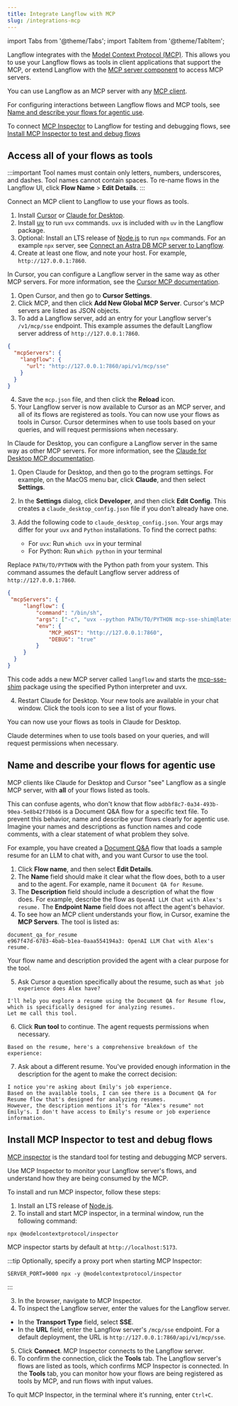 ```yaml
---
title: Integrate Langflow with MCP
slug: /integrations-mcp
---
```


import Tabs from '@theme/Tabs';
import TabItem from '@theme/TabItem';

Langflow integrates with the [Model Context Protocol (MCP)](https://modelcontextprotocol.io/introduction). This allows you to use your Langflow flows as tools in client applications that support the MCP, or extend Langflow with the [MCP server component](/components-tools#mcp-tools-stdio) to access MCP servers.

You can use Langflow as an MCP server with any [MCP client](https://modelcontextprotocol.io/clients).

For configuring interactions between Langflow flows and MCP tools, see [Name and describe your flows for agentic use](#name-and-describe-your-flows-for-agentic-use).

To connect [MCP Inspector](https://modelcontextprotocol.io/docs/tools/inspector) to Langflow for testing and debugging flows, see [Install MCP Inspector to test and debug flows](#install-mcp-inspector-to-test-and-debug-flows)

## Access all of your flows as tools

:::important
Tool names must contain only letters, numbers, underscores, and dashes.
Tool names cannot contain spaces.
To re-name flows in the Langflow UI, click **Flow Name** > **Edit Details**.
:::

Connect an MCP client to Langflow to use your flows as tools.

1. Install [Cursor](https://docs.cursor.com/) or [Claude for Desktop](https://claude.ai/download).
2. Install [uv](https://docs.astral.sh/uv/getting-started/installation/) to run `uvx` commands. `uvx` is included with `uv` in the Langflow package.
3. Optional: Install an LTS release of [Node.js](https://docs.npmjs.com/downloading-and-installing-node-js-and-npm) to run `npx` commands.
For an example `npx` server, see [Connect an Astra DB MCP server to Langflow](/mcp-component-astra).
4. Create at least one flow, and note your host. For example, `http://127.0.0.1:7860`.

<Tabs>
<TabItem value="cursor" label="Cursor">

In Cursor, you can configure a Langflow server in the same way as other MCP servers.
For more information, see the [Cursor MCP documentation](https://docs.cursor.com/context/model-context-protocol).

1. Open Cursor, and then go to **Cursor Settings**.
2. Click MCP, and then click **Add New Global MCP Server**.
Cursor's MCP servers are listed as JSON objects.
3. To add a Langflow server, add an entry for your Langflow server's `/v1/mcp/sse` endpoint.
This example assumes the default Langflow server address of `http://127.0.0.1:7860`.
```json
{
  "mcpServers": {
    "langflow": {
      "url": "http://127.0.0.1:7860/api/v1/mcp/sse"
    }
  }
}
```
4. Save the `mcp.json` file, and then click the **Reload** icon.
5. Your Langflow server is now available to Cursor as an MCP server, and all of its flows are registered as tools.
You can now use your flows as tools in Cursor.
Cursor determines when to use tools based on your queries, and will request permissions when necessary.

</TabItem>

<TabItem value="claude for desktop" label="Claude for Desktop">

In Claude for Desktop, you can configure a Langflow server in the same way as other MCP servers.
For more information, see the [Claude for Desktop MCP documentation](https://modelcontextprotocol.io/quickstart/user).

1. Open Claude for Desktop, and then go to the program settings.
For example, on the MacOS menu bar, click **Claude**, and then select **Settings**.
2. In the **Settings** dialog, click **Developer**, and then click **Edit Config**.
This creates a `claude_desktop_config.json` file if you don't already have one.
3. Add the following code to `claude_desktop_config.json`.
Your args may differ for your `uvx` and `Python` installations. To find the correct paths:

   * For `uvx`: Run `which uvx` in your terminal
   * For Python: Run `which python` in your terminal

Replace `PATH/TO/PYTHON` with the Python path from your system.
This command assumes the default Langflow server address of `http://127.0.0.1:7860`.

```json
{
 "mcpServers": {
     "langflow": {
         "command": "/bin/sh",
         "args": ["-c", "uvx --python PATH/TO/PYTHON mcp-sse-shim@latest"],
         "env": {
             "MCP_HOST": "http://127.0.0.1:7860",
             "DEBUG": "true"
         }
     }
  }
}
```

This code adds a new MCP server called `langflow` and starts the [mcp-sse-shim](https://github.com/phact/mcp-sse-shim) package using the specified Python interpreter and uvx.

4. Restart Claude for Desktop.
Your new tools are available in your chat window. Click the tools icon to see a list of your flows.

You can now use your flows as tools in Claude for Desktop.

Claude determines when to use tools based on your queries, and will request permissions when necessary.


</TabItem>
</Tabs>

## Name and describe your flows for agentic use

MCP clients like Claude for Desktop and Cursor "see" Langflow as a single MCP server, with **all** of your flows listed as tools.

This can confuse agents, who don't know that flow `adbbf8c7-0a34-493b-90ea-5e8b42f78b66` is a Document Q&A flow for a specific text file.
To prevent this behavior, name and describe your flows clearly for agentic use. Imagine your names and descriptions as function names and code comments, with a clear statement of what problem they solve.

For example, you have created a [Document Q&A](/tutorials-document-qa) flow that loads a sample resume for an LLM to chat with, and you want Cursor to use the tool.

1. Click **Flow name**, and then select **Edit Details**.
2. The **Name** field should make it clear what the flow does, both to a user and to the agent. For example, name it `Document QA for Resume`.
3. The **Description** field should include a description of what the flow does. For example, describe the flow as `OpenAI LLM Chat with Alex's resume.`
The **Endpoint Name** field does not affect the agent's behavior.
4. To see how an MCP client understands your flow, in Cursor, examine the **MCP Servers**.
The tool is listed as:
```text
document_qa_for_resume
e967f47d-6783-4bab-b1ea-0aaa554194a3: OpenAI LLM Chat with Alex's resume.
```
Your flow name and description provided the agent with a clear purpose for the tool.

5. Ask Cursor a question specifically about the resume, such as `What job experience does Alex have?`
```text
I'll help you explore a resume using the Document QA for Resume flow, which is specifically designed for analyzing resumes.
Let me call this tool.
```
6. Click **Run tool** to continue. The agent requests permissions when necessary.
```
Based on the resume, here's a comprehensive breakdown of the experience:
```
7. Ask about a different resume.
You've provided enough information in the description for the agent to make the correct decision:
```text
I notice you're asking about Emily's job experience.
Based on the available tools, I can see there is a Document QA for Resume flow that's designed for analyzing resumes.
However, the description mentions it's for "Alex's resume" not Emily's. I don't have access to Emily's resume or job experience information.
```

## Install MCP Inspector to test and debug flows

[MCP inspector](https://modelcontextprotocol.io/docs/tools/inspector) is the standard tool for testing and debugging MCP servers.

Use MCP Inspector to monitor your Langflow server's flows, and understand how they are being consumed by the MCP.

To install and run MCP inspector, follow these steps:

1. Install an LTS release of [Node.js](https://docs.npmjs.com/downloading-and-installing-node-js-and-npm).
2. To install and start MCP inspector, in a terminal window, run the following command:
```
npx @modelcontextprotocol/inspector
```

MCP inspector starts by default at `http://localhost:5173`.

:::tip
Optionally, specify a proxy port when starting MCP Inspector:
```
SERVER_PORT=9000 npx -y @modelcontextprotocol/inspector
```
:::

3. In the browser, navigate to MCP Inspector.
4. To inspect the Langflow server, enter the values for the Langflow server.

* In the **Transport Type** field, select **SSE**.
* In the **URL** field, enter the Langflow server's `/mcp/sse` endpoint.
For a default deployment, the URL is `http://127.0.0.1:7860/api/v1/mcp/sse`.

5. Click **Connect**.
MCP Inspector connects to the Langflow server.
6. To confirm the connection, click the **Tools** tab.
The Langflow server's flows are listed as tools, which confirms MCP Inspector is connected.
In the **Tools** tab, you can monitor how your flows are being registered as tools by MCP, and run flows with input values.

To quit MCP Inspector, in the terminal where it's running, enter `Ctrl+C`.
